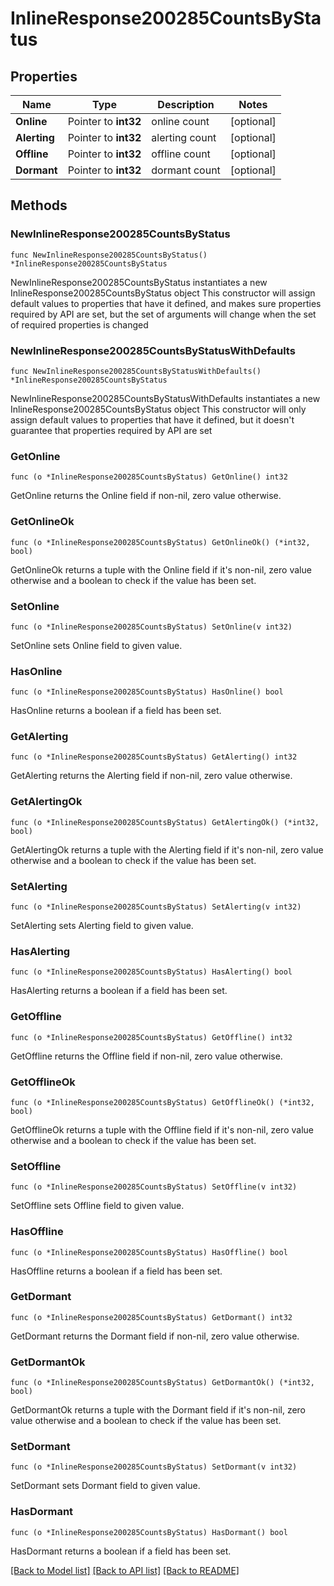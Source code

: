 # InlineResponse200285CountsByStatus

## Properties

Name | Type | Description | Notes
------------ | ------------- | ------------- | -------------
**Online** | Pointer to **int32** | online count | [optional] 
**Alerting** | Pointer to **int32** | alerting count | [optional] 
**Offline** | Pointer to **int32** | offline count | [optional] 
**Dormant** | Pointer to **int32** | dormant count | [optional] 

## Methods

### NewInlineResponse200285CountsByStatus

`func NewInlineResponse200285CountsByStatus() *InlineResponse200285CountsByStatus`

NewInlineResponse200285CountsByStatus instantiates a new InlineResponse200285CountsByStatus object
This constructor will assign default values to properties that have it defined,
and makes sure properties required by API are set, but the set of arguments
will change when the set of required properties is changed

### NewInlineResponse200285CountsByStatusWithDefaults

`func NewInlineResponse200285CountsByStatusWithDefaults() *InlineResponse200285CountsByStatus`

NewInlineResponse200285CountsByStatusWithDefaults instantiates a new InlineResponse200285CountsByStatus object
This constructor will only assign default values to properties that have it defined,
but it doesn't guarantee that properties required by API are set

### GetOnline

`func (o *InlineResponse200285CountsByStatus) GetOnline() int32`

GetOnline returns the Online field if non-nil, zero value otherwise.

### GetOnlineOk

`func (o *InlineResponse200285CountsByStatus) GetOnlineOk() (*int32, bool)`

GetOnlineOk returns a tuple with the Online field if it's non-nil, zero value otherwise
and a boolean to check if the value has been set.

### SetOnline

`func (o *InlineResponse200285CountsByStatus) SetOnline(v int32)`

SetOnline sets Online field to given value.

### HasOnline

`func (o *InlineResponse200285CountsByStatus) HasOnline() bool`

HasOnline returns a boolean if a field has been set.

### GetAlerting

`func (o *InlineResponse200285CountsByStatus) GetAlerting() int32`

GetAlerting returns the Alerting field if non-nil, zero value otherwise.

### GetAlertingOk

`func (o *InlineResponse200285CountsByStatus) GetAlertingOk() (*int32, bool)`

GetAlertingOk returns a tuple with the Alerting field if it's non-nil, zero value otherwise
and a boolean to check if the value has been set.

### SetAlerting

`func (o *InlineResponse200285CountsByStatus) SetAlerting(v int32)`

SetAlerting sets Alerting field to given value.

### HasAlerting

`func (o *InlineResponse200285CountsByStatus) HasAlerting() bool`

HasAlerting returns a boolean if a field has been set.

### GetOffline

`func (o *InlineResponse200285CountsByStatus) GetOffline() int32`

GetOffline returns the Offline field if non-nil, zero value otherwise.

### GetOfflineOk

`func (o *InlineResponse200285CountsByStatus) GetOfflineOk() (*int32, bool)`

GetOfflineOk returns a tuple with the Offline field if it's non-nil, zero value otherwise
and a boolean to check if the value has been set.

### SetOffline

`func (o *InlineResponse200285CountsByStatus) SetOffline(v int32)`

SetOffline sets Offline field to given value.

### HasOffline

`func (o *InlineResponse200285CountsByStatus) HasOffline() bool`

HasOffline returns a boolean if a field has been set.

### GetDormant

`func (o *InlineResponse200285CountsByStatus) GetDormant() int32`

GetDormant returns the Dormant field if non-nil, zero value otherwise.

### GetDormantOk

`func (o *InlineResponse200285CountsByStatus) GetDormantOk() (*int32, bool)`

GetDormantOk returns a tuple with the Dormant field if it's non-nil, zero value otherwise
and a boolean to check if the value has been set.

### SetDormant

`func (o *InlineResponse200285CountsByStatus) SetDormant(v int32)`

SetDormant sets Dormant field to given value.

### HasDormant

`func (o *InlineResponse200285CountsByStatus) HasDormant() bool`

HasDormant returns a boolean if a field has been set.


[[Back to Model list]](../README.md#documentation-for-models) [[Back to API list]](../README.md#documentation-for-api-endpoints) [[Back to README]](../README.md)


